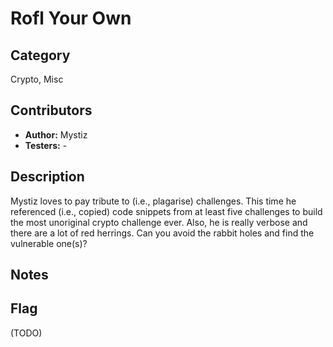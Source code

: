 Rofl Your Own
===

## Category

Crypto, Misc

## Contributors

* **Author:** Mystiz
* **Testers:** -

## Description

Mystiz loves to pay tribute to (i.e., plagarise) challenges. This time he referenced (i.e., copied) code snippets from at least five challenges to build the most unoriginal crypto challenge ever. Also, he is really verbose and there are a lot of red herrings. Can you avoid the rabbit holes and find the vulnerable one(s)?

## Notes


## Flag

(TODO)
